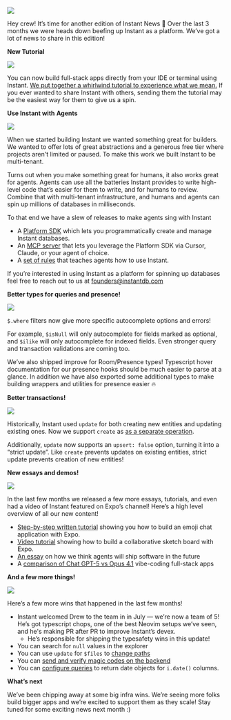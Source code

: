 ![](https://www.instantdb.com/img/emails/jul2025/s_DF8F10A9009F2A236BC7D07C4EC05DDA50E4FB82F40AA98593D3B98A1A7EA3DC_1730238267270_instant_header.png)

Hey crew! It’s time for another edition of Instant News 🙂 Over the last 3 months we were heads down beefing up Instant as a platform. We’ve got a lot of news to share in this edition!

**New Tutorial**

![](https://www.instantdb.com/img/emails/jul2025/s_B780C84BD85687D93B6CC8B14B02AFAD6BC12F2510D1FF046702911B9D014207_1755033142484_image.png)

You can now build full-stack apps directly from your IDE or terminal using Instant. [We put together a whirlwind tutorial to experience what we mean.](https://www.instantdb.com/tutorial) If you ever wanted to share Instant with others, sending them the tutorial may be the easiest way for them to give us a spin.

**Use Instant with** **Agents**

![](https://www.instantdb.com/img/emails/jul2025/s_B780C84BD85687D93B6CC8B14B02AFAD6BC12F2510D1FF046702911B9D014207_1755038931266_image.png)

When we started building Instant we wanted something great for builders. We wanted to offer lots of great abstractions and a generous free tier where projects aren't limited or paused. To make this work we built Instant to be multi-tenant.

Turns out when you make something great for humans, it also works great for agents. Agents can use all the batteries Instant provides to write high-level code that’s easier for them to write, and for humans to review. Combine that with multi-tenant infrastructure, and humans and agents can spin up millions of databases in milliseconds.

To that end we have a slew of releases to make agents sing with Instant

* A [Platform SDK](https://github.com/instantdb/instant/tree/main/client/packages/platform) which lets you programmatically create and manage Instant databases.
* An [MCP server](https://www.instantdb.com/docs/using-llms#instant-mcp-server) that lets you leverage the Platform SDK via Cursor, Claude, or your agent of choice.
* A [set of rules](https://www.instantdb.com/docs/using-llms#instant-rules) that teaches agents how to use Instant.

If you’re interested in using Instant as a platform for spinning up databases feel free to reach out to us at founders@instantdb.com

**Better types for queries and presence!**

![](https://pbs.twimg.com/media/GxI5Wx_bcAAjj9C?format=jpg\&name=large)

`$.where` filters now give more specific autocomplete options and errors!

For example, `$isNull` will only autocomplete for fields marked as optional, and `$ilike` will only autocomplete for indexed fields. Even stronger query and transaction validations are coming too.

We’ve also shipped improve for Room/Presence types! Typescript hover documentation for our presence hooks should be much easier to parse at a glance. In addition we have also exported some additional types to make building wrappers and utilities for presence easier 🔥

**Better transactions!**

![](https://www.instantdb.com/img/emails/jul2025/s_B780C84BD85687D93B6CC8B14B02AFAD6BC12F2510D1FF046702911B9D014207_1755036502869_image.png)

Historically, Instant used `update` for both creating new entities and updating existing ones. Now we support `create` as [as a separate operation](https://www.instantdb.com/docs/instaml#creating-data).

Additionally, `update` now supports an `upsert: false` option, turning it into a “strict update”. Like `create` prevents updates on existing entities, strict update prevents creation of new entities!

**New essays and demos!**

![](https://www.instantdb.com/img/emails/jul2025/s_B780C84BD85687D93B6CC8B14B02AFAD6BC12F2510D1FF046702911B9D014207_1755034951500_image.png)

In the last few months we released a few more essays, tutorials, and even had a video of Instant featured on Expo’s channel! Here’s a high level overview of all our new content!

* [Step-by-step written tutorial](https://expo.dev/blog/what-if-usestate-was-your-backend) showing you how to build an emoji chat application with Expo.
* [Video tutorial](https://www.youtube.com/watch?v=DEJIcaGN3vY) showing how to build a collaborative sketch board with Expo.
* [An essay](https://www.instantdb.com/essays/agents) on how we think agents will ship software in the future
* A [comparison of Chat GPT-5 vs Opus 4.1](https://www.instantdb.com/essays/gpt_5_vs_opus_4) vibe-coding full-stack apps

**And a few more things!**

![](https://pbs.twimg.com/media/GwFcSpCXgAAd_FE?format=jpg\&name=large)

Here’s a few more wins that happened in the last few months!

* Instant welcomed Drew to the team in in July — we’re now a team of 5! He’s got typescript chops, one of the best Neovim setups we’ve seen, and he's making PR after PR to improve Instant’s devex.
  * He’s responsible for shipping the typesafety wins in this update!
* You can search for `null` values in the explorer
* You can use `update` for `$files` to [change paths](https://www.instantdb.com/docs/storage#update-file-paths)
* You can [send and verify magic codes on the backend](https://www.instantdb.com/docs/backend#custom-magic-codes)
* You can [configure queries](https://www.instantdb.com/docs/init#configuration-options) to return date objects for `i.date()` columns.

**What’s next**

We’ve been chipping away at some big infra wins. We’re seeing more folks build bigger apps and we’re excited to support them as they scale! Stay tuned for some exciting news next month :)
